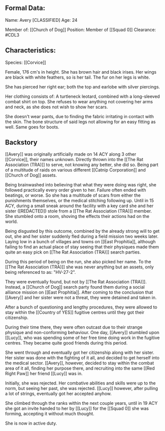 ## Formal Data:
Name: Avery \[CLASSIFIED]
Age: 24

Member of: [[Church of Dog]]
Position: Member of [[Squad 0]]
Clearance: #CDL3 

## Characteristics:
Species: [[Corvice]]

Female, 176 cm's in height. She has brown hair and black irises. Her wings are black with white feathers, so is her tail. The fur on her legs is white.

She has pierced her right ear; both the top and earlobe with silver piercings.

Her clothing consists of: A turtleneck leotard, combined with a long-sleeved combat shirt on top. She refuses to wear anything not covering her arms and neck, as she does not wish to show her scars.

She doesn't wear pants, due to finding the fabric irritating in contact with the skin. The bone structure of said legs not allowing for an easy fitting as well. Same goes for boots.
## Backstory
[[Avery]] was originally artificially made on 14 ACY along 3 other [[Corvice]], their names unknown.
Directly thrown into the [[The Rat Association (TRA)]] to serve, not knowing any better, she did so. Being part of a multitude of raids on various different [[Catnip Corporation]] and [[Church of Dog]] assets.

Being brainwashed into believing that what they were doing was right, she followed practically every order given to her. Failure often ended with beatings, or worse. So she has a multitude of scars from either the punishments themselves, or the medical stitching following up. Until in 15 ACY, during a small sneak around the facility with a key card she and her sister (\[REDACTED]) stole from a [[The Rat Association (TRA)]] member. She stumbled onto a room, shoving the effects their actions had on the world.

Being disgusted by this outcome, combined by the already strong will to get out, she and her sister suddenly fled during a field mission two weeks later. Laying low in a bunch of villages and towns on [[East Prophitia]], although failing to find an actual place of stay seeing that their physiques made them quite an easy pick on [[The Rat Association (TRA)]] search parties.

During this period of being on the run, she also picked her name. To the [[The Rat Association (TRA)]] she was never anything but an assets, only being referenced to as: "HV-27-2".

They were eventually found, but not by [[The Rat Association (TRA)]]. Instead, a [[Church of Dog]] search party found them during a social alliance mission on [[East Prophitia]]. After coming to the conclusion that [[Avery]] and her sister were not a threat, they were detained and taken in.

After a bunch of questioning and lengthy procedures, they were allowed to stay within the [[Country of YES]] fugitive centres until they got their citizenship. 

During their time there, they were often outcast due to their strange physique and non-conforming behaviour. One day, [[Avery]] stumbled upon [[Lucy]], who was spending some of her free time doing work in the fugitive centres. They became quite good friends during this period.

She went through and eventually got her citizenship along with her sister. Her sister was done with the fighting of it all, and decided to get herself into the medical sector. [[Avery]], however, decided to stay within the combat area of it all, finding her purpose there, and recruiting into the same [[Red Right Paw]] her friend [[Lucy]] was in.

Initially, she was rejected. Her combative abilities and skills were up to the norm, but seeing her past, she was rejected. [[Lucy]] however, after pulling a lot of strings, eventually got her accepted anyhow.

She climbed through the ranks within the next couple years, until in 19 ACY she got an invite handed to her by [[Lucy]] for the [[Squad 0]] she was forming, accepting it without much thought.

She is now in active duty.
